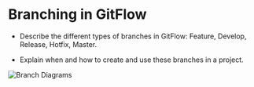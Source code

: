 # Branching in GitFlow

- Describe the different types of branches in GitFlow: Feature, Develop, Release, Hotfix, Master.

- Explain when and how to create and use these branches in a project.

![Branch Diagrams](https://user-images.githubusercontent.com/1256329/117236177-33599100-adf6-11eb-967c-5ef7898b55dc.png)
